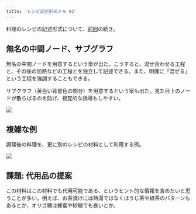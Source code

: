 ```yaml
---
title: 'レシピ記述形式メモ #2'
---
```

料理のレシピの記述形式について、[前回](https://r7kamura.com/articles/2022-05-13-mermaid-recipe-memo)の続き。

無名の中間ノード、サブグラフ
--------------

無名の中間ノードを用意するという案が出た。こうすると、混ぜ合わせる工程と、その後の加熱などの工程とを独立して記述できる。また、明確に「混ぜる」という工程を強調することもできる。

サブグラフ（黄色い背景色の部分）を用意するという案も出た。見た目上のノードが散らばるのを防げ、視覚的な誘導もしやすい。

![](https://lh4.googleusercontent.com/UACkY6eg7YpOOC_dYGeWPpbiBQWmJryfX56SVbdC0_7WmJFVQ5wRigtiTWda6PWOi_DMaQ3K44EuirBS0GJEg8kOKEHXkWhnfxwUzzTstHoXEuzPqb-sJDTVyvkzEHznxuNGBSSzUX6mdq4yqBt7cA)

複雑な例
----

調理後の料理を、更に別のレシピの材料として利用する例。

![](https://lh4.googleusercontent.com/H5LXzpr619f5fXi3YYJfqMqzmNzb2qUGrH8qEOwpla3I3CUGnF14dmJvPJTPeizBYFfU_Ox1IFvncQLEaw4BZjb629TnKG4ueiEDzOKbDn1R7E1xUQV6hC74u8Q_2lsgKyY7a2xVkkcCZbuZx7YfIA)

課題: 代用品の提案
----------

この材料はこの材料でも代用可能である、というヒント的な情報を含めたいと思うことが多い。例えば、お茶漬けには熱湯ではなくほうじ茶や緑茶のパターンもあるとか、オリゴ糖は蜂蜜や砂糖でも良いとか。
